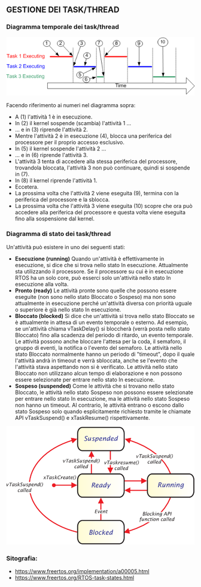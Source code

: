 

## **GESTIONE DEI TASK/THREAD**

### **Diagramma temporale dei task/thread**

<img src="suspending.gif" alt="alt text" width="700">

Facendo riferimento ai numeri nel diagramma sopra:

- A (1) l'attività 1 è in esecuzione.
- In (2) il kernel sospende (scambia) l'attività 1 ...
- ... e in (3) riprende l'attività 2.
- Mentre l'attività 2 è in esecuzione (4), blocca una periferica del processore per il proprio accesso esclusivo.
- In (5) il kernel sospende l'attività 2 ...
- ... e in (6) riprende l'attività 3.
- L'attività 3 tenta di accedere alla stessa periferica del processore, trovandola bloccata, l'attività 3 non può continuare, quindi si sospende in (7).
- In (8) il kernel riprende l'attività 1.
- Eccetera.
- La prossima volta che l'attività 2 viene eseguita (9), termina con la periferica del processore e la sblocca.
- La prossima volta che l'attività 3 viene eseguita (10) scopre che ora può accedere alla periferica del processore e questa volta viene eseguita fino alla sospensione dal kernel.

### **Diagramma di stato dei task/thread**

Un'attività può esistere in uno dei seguenti stati:

- **Esecuzione (running)**
Quando un'attività è effettivamente in esecuzione, si dice che si trova nello stato In esecuzione. Attualmente sta utilizzando il processore. Se il processore su cui è in esecuzione RTOS ha un solo core, può esserci solo un'attività nello stato In esecuzione alla volta.
- **Pronto (ready)**
Le attività pronte sono quelle che possono essere eseguite (non sono nello stato Bloccato o Sospeso) ma non sono attualmente in esecuzione perché un'attività diversa con priorità uguale o superiore è già nello stato In esecuzione.
- **Bloccato (blocked)**
Si dice che un'attività si trova nello stato Bloccato se è attualmente in attesa di un evento temporale o esterno. Ad esempio, se un'attività chiama vTaskDelay() si bloccherà (verrà posta nello stato Bloccato) fino alla scadenza del periodo di ritardo, un evento temporale. Le attività possono anche bloccare l'attesa per la coda, il semaforo, il gruppo di eventi, la notifica o l'evento del semaforo. Le attività nello stato Bloccato normalmente hanno un periodo di "timeout", dopo il quale l'attività andrà in timeout e verrà sbloccata, anche se l'evento che l'attività stava aspettando non si è verificato.
Le attività nello stato Bloccato non utilizzano alcun tempo di elaborazione e non possono essere selezionate per entrare nello stato In esecuzione.
- **Sospeso (suspended)**
Come le attività che si trovano nello stato Bloccato, le attività nello stato Sospeso non possono essere selezionate per entrare nello stato In esecuzione, ma le attività nello stato Sospeso non hanno un timeout. Al contrario, le attività entrano o escono dallo stato Sospeso solo quando esplicitamente richiesto tramite le chiamate API vTaskSuspend() e xTaskResume() rispettivamente.


<img src="5-Figure1-1.png" alt="alt text" width="700">



### **Sitografia**:
- https://www.freertos.org/implementation/a00005.html
- https://www.freertos.org/RTOS-task-states.html
